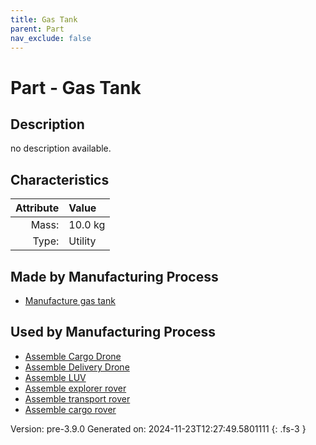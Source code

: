 ```yaml
---
title: Gas Tank
parent: Part
nav_exclude: false
---
```

# Part - Gas Tank

## Description
no description available.

## Characteristics

| Attribute      | Value |
|--------:|:------|
|Mass:|10.0 kg|
|Type:|Utility|

## Made by Manufacturing Process

- [Manufacture gas tank](../process/manufacture-gas-tank.html)

## Used by Manufacturing Process

- [Assemble Cargo Drone](../process/assemble-cargo-drone.html)
- [Assemble Delivery Drone](../process/assemble-delivery-drone.html)
- [Assemble LUV](../process/assemble-luv.html)
- [Assemble explorer rover](../process/assemble-explorer-rover.html)
- [Assemble transport rover](../process/assemble-transport-rover.html)
- [Assemble cargo rover](../process/assemble-cargo-rover.html)


Version: pre-3.9.0 Generated on: 2024-11-23T12:27:49.5801111
{: .fs-3 }

